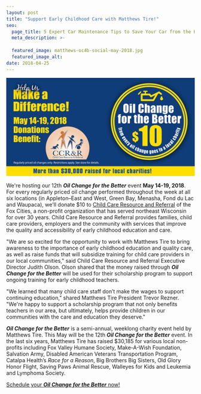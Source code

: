 ```yaml
---
layout: post
title: "Support Early Childhood Care with Matthews Tire!"
seo:
  page_title: 5 Expert Car Maintenance Tips to Save Your Car from the Heat
  meta_description: >-

  featured_image: matthews-oc4b-social-may-2018.jpg
  featured_image_alt:
date: 2018-04-25
---
```


![Matthews Tire Oil Change for the Better](matthews-oc4b-social-may-2018.jpg)

We're hosting our 12th <span style="font-weight:bold;font-style:italic;">Oil Change for the Better</span> event **May 14-19, 2018**. For every regularly priced oil change performed throughout the week at all six locations (in Appleton–East and West, Green Bay, Menasha, Fond du Lac and Waupaca), we'll donate $10 to <a target="_blank" href="https://ccrrfoxvalley.org/en/">Child Care Resource and Referral</a> of the Fox Cities, a non-profit organization that has served northeast Wisconsin for over 30 years. Child Care Resource and Referral provides families, child care providers, employers and the community with services that improve the quality and accessibility of early childhood education and care.

"We are so excited for the opportunity to work with Matthews Tire to bring awareness to the importance of early childhood education and quality care, as well as raise funds that will subsidize training for child care providers in our local communities," said Child Care Resource and Referral Executive Director Judith Olson. Olson shared that the money raised through <span style="font-weight:bold;font-style:italic;">Oil Change for the Better</span> will be used for their scholarship program to support ongoing training for early childhood teachers.

"We learned that many child care staff don’t make the wages to support continuing education," shared Matthews Tire President Trevor Rezner. "We're happy to support a scholarship program that not only benefits teachers in our area, but ultimately, helps provide children in our communities with the care and education they deserve."

<span style="font-weight:bold;font-style:italic;">Oil Change for the Better</span> is a semi-annual, weeklong charity event held by Matthews Tire. This May will be the 12th <span style="font-weight:bold;font-style:italic;">Oil Change for the Better</span> event. In the last six years, Matthews Tire has raised $30,185 for various local non-profits including Fox Valley Humane Society, Make-A-Wish Foundation, Salvation Army, Disabled American Veterans Transportation Program, Catalpa Health’s _Race for a Reason_, Big Brothers Big Sisters, Old Glory Honor Flight, Saving Paws Animal Rescue, Walleyes for Kids and Leukemia and Lymphoma Society.

<a href="https://matthewstire.com/locations/">Schedule your <span style="font-weight:bold;font-style:italic;">Oil Change for the Better</span> now!</a>
